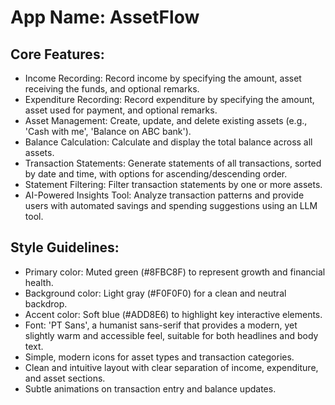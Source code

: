 # **App Name**: AssetFlow

## Core Features:

- Income Recording: Record income by specifying the amount, asset receiving the funds, and optional remarks.
- Expenditure Recording: Record expenditure by specifying the amount, asset used for payment, and optional remarks.
- Asset Management: Create, update, and delete existing assets (e.g., 'Cash with me', 'Balance on ABC bank').
- Balance Calculation: Calculate and display the total balance across all assets.
- Transaction Statements: Generate statements of all transactions, sorted by date and time, with options for ascending/descending order.
- Statement Filtering: Filter transaction statements by one or more assets.
- AI-Powered Insights Tool: Analyze transaction patterns and provide users with automated savings and spending suggestions using an LLM tool.

## Style Guidelines:

- Primary color: Muted green (#8FBC8F) to represent growth and financial health.
- Background color: Light gray (#F0F0F0) for a clean and neutral backdrop.
- Accent color: Soft blue (#ADD8E6) to highlight key interactive elements.
- Font: 'PT Sans', a humanist sans-serif that provides a modern, yet slightly warm and accessible feel, suitable for both headlines and body text.
- Simple, modern icons for asset types and transaction categories.
- Clean and intuitive layout with clear separation of income, expenditure, and asset sections.
- Subtle animations on transaction entry and balance updates.